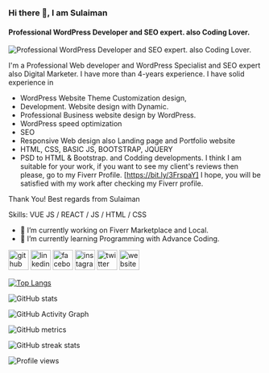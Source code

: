 ### Hi there 👋, I am Sulaiman
#### Professional WordPress Developer and SEO expert. also Coding Lover.
![Professional WordPress Developer and SEO expert. also Coding Lover.](https://fiverr-res.cloudinary.com/image/upload/f_auto,q_auto,t_seller_cover_wide/v1/attachments/seller/profile_background_image/0f105b33f603dc4d902553c4507dca5b-1659378861085/Web%20Designer%20_%20Developer.png)

I'm a Professional Web developer and WordPress Specialist and SEO expert also Digital Marketer. I have more than 4-years experience. I have solid experience in 
- WordPress Website Theme Customization design, 
- Development. Website design with Dynamic. 
- Professional Business website design by WordPress. 
- WordPress speed optimization 
- SEO
- Responsive Web design also Landing page and Portfolio website
- HTML, CSS, BASIC JS, BOOTSTRAP, JQUERY 
- PSD to HTML & Bootstrap. and Codding developments. 
I think I am suitable for your work, if you want to see my client's reviews then please, go to my Fiverr Profile. [https://bit.ly/3FrspaY]
I hope, you will be satisfied with my work after checking my Fiverr profile.

Thank You! 
Best regards from Sulaiman

Skills: VUE JS / REACT / JS / HTML / CSS

- 🔭 I’m currently working on Fiverr Marketplace and Local. 
- 🌱 I’m currently learning Programming with Advance Coding. 


[<img src='https://cdn.jsdelivr.net/npm/simple-icons@3.0.1/icons/github.svg' alt='github' height='40'>](https://github.com/mdsulaiman189)  [<img src='https://cdn.jsdelivr.net/npm/simple-icons@3.0.1/icons/linkedin.svg' alt='linkedin' height='40'>](https://www.linkedin.com/in/mdsulaiman189/)  [<img src='https://cdn.jsdelivr.net/npm/simple-icons@3.0.1/icons/facebook.svg' alt='facebook' height='40'>](https://www.facebook.com/mdsulaiman189)  [<img src='https://cdn.jsdelivr.net/npm/simple-icons@3.0.1/icons/instagram.svg' alt='instagram' height='40'>](https://www.instagram.com/mdsulaiman189/)  [<img src='https://cdn.jsdelivr.net/npm/simple-icons@3.0.1/icons/twitter.svg' alt='twitter' height='40'>](https://twitter.com/mdsulaiman1899)  [<img src='https://cdn.jsdelivr.net/npm/simple-icons@3.0.1/icons/icloud.svg' alt='website' height='40'>](https://wpdeveloper.agency/)  

[![Top Langs](https://github-readme-stats.vercel.app/api/top-langs/?username=mdsulaiman189)](https://github.com/anuraghazra/github-readme-stats)

![GitHub stats](https://github-readme-stats.vercel.app/api?username=mdsulaiman189&show_icons=true&count_private=true)  

![GitHub Activity Graph](https://activity-graph.herokuapp.com/graph?username=mdsulaiman189)  

![GitHub metrics](https://metrics.lecoq.io/mdsulaiman189)  

![GitHub streak stats](https://github-readme-streak-stats.herokuapp.com/?user=mdsulaiman189)  

![Profile views](https://gpvc.arturio.dev/mdsulaiman189)  
